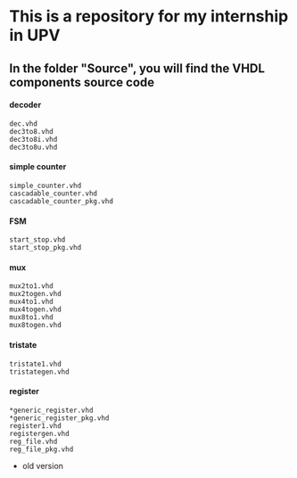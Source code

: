 # This is a repository for my internship in UPV

## In the folder "Source", you will find the VHDL components source code

#### decoder
	dec.vhd
	dec3to8.vhd
	dec3to8i.vhd
	dec3to8u.vhd

#### simple counter
	simple_counter.vhd
	cascadable_counter.vhd
	cascadable_counter_pkg.vhd

#### FSM
	start_stop.vhd
	start_stop_pkg.vhd

#### mux
	mux2to1.vhd
	mux2togen.vhd
	mux4to1.vhd
	mux4togen.vhd
	mux8to1.vhd
	mux8togen.vhd	
	
#### tristate
	tristate1.vhd
	tristategen.vhd
	
#### register
	*generic_register.vhd
	*generic_register_pkg.vhd
	register1.vhd
	registergen.vhd
	reg_file.vhd
	reg_file_pkg.vhd


* old version 
